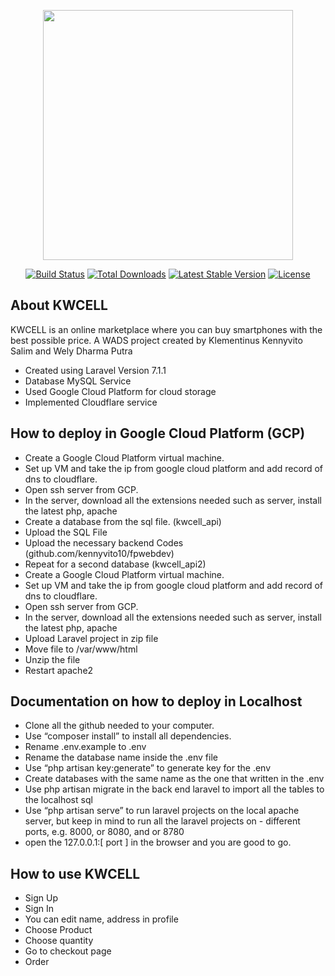 <p align="center"><img src="https://res.cloudinary.com/dtfbvvkyp/image/upload/v1566331377/laravel-logolockup-cmyk-red.svg" width="400"></p>

<p align="center">
<a href="https://travis-ci.org/laravel/framework"><img src="https://travis-ci.org/laravel/framework.svg" alt="Build Status"></a>
<a href="https://packagist.org/packages/laravel/framework"><img src="https://poser.pugx.org/laravel/framework/d/total.svg" alt="Total Downloads"></a>
<a href="https://packagist.org/packages/laravel/framework"><img src="https://poser.pugx.org/laravel/framework/v/stable.svg" alt="Latest Stable Version"></a>
<a href="https://packagist.org/packages/laravel/framework"><img src="https://poser.pugx.org/laravel/framework/license.svg" alt="License"></a>
</p>

## About KWCELL
KWCELL is an online marketplace where you can buy smartphones with the best possible price. A WADS project created by Klementinus Kennyvito Salim and Wely Dharma Putra
- Created using Laravel Version 7.1.1
- Database MySQL Service
- Used Google Cloud Platform for cloud storage
- Implemented Cloudflare service

## How to deploy in Google Cloud Platform (GCP)

- Create a Google Cloud Platform virtual machine.
- Set up VM and take the ip from google cloud platform and add record of dns to cloudflare.
- Open ssh server from GCP.
- In the server, download all the extensions needed such as server, install the latest php, apache
- Create a database from the sql file. (kwcell_api)
- Upload the SQL File
- Upload the necessary backend Codes (github.com/kennyvito10/fpwebdev)
- Repeat for a second database (kwcell_api2)
- Create a Google Cloud Platform virtual machine.
- Set up VM and take the ip from google cloud platform and add record of dns to cloudflare.
- Open ssh server from GCP.
- In the server, download all the extensions needed such as server, install the latest php, apache
- Upload Laravel project in zip file
- Move file to /var/www/html
- Unzip the file 
- Restart apache2

## Documentation on how to deploy in Localhost

- Clone all the github needed to your computer.
- Use “composer install” to install all dependencies.
- Rename .env.example to .env
- Rename the database name inside the .env file
- Use “php artisan key:generate” to generate key for the .env
- Create databases with the same name as the one that written in the .env
- Use php artisan migrate in the back end laravel to import all the tables to the localhost sql
- Use “php artisan serve” to run laravel projects on the local apache server, but keep in mind to run all the laravel projects on -   different ports, e.g. 8000, or 8080, and or 8780
- open the 127.0.0.1:[ port ] in the browser and you are good to go.

## How to use KWCELL
- Sign Up
- Sign In
- You can edit name, address in profile
- Choose Product
- Choose quantity
- Go to checkout page
- Order 
